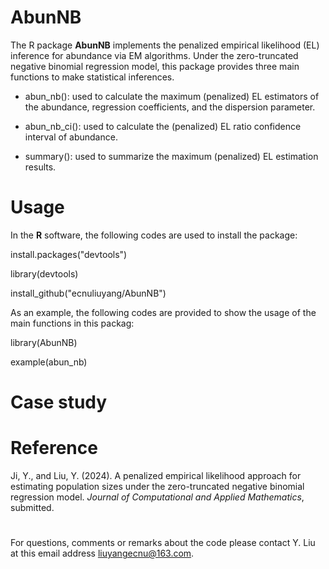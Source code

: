 # AbunNB

The R package **AbunNB** implements the penalized empirical likelihood (EL) inference for abundance via EM algorithms. Under the zero-truncated negative binomial regression model, this package provides three main functions to make statistical inferences.

+ abun_nb(): used to calculate the maximum (penalized) EL estimators of the abundance, regression coefficients, and the dispersion parameter.

- abun_nb_ci(): used to calculate the (penalized) EL ratio confidence interval of abundance.

+ summary(): used to summarize the maximum (penalized) EL estimation results.


# Usage

In the **R** software, the following codes are used to install the package:

install.packages("devtools")

library(devtools)

install_github("ecnuliuyang/AbunNB")



As an example, the following codes are provided to show the usage of the main functions in this packag: 

library(AbunNB)

example(abun_nb)



# Case study 





# Reference
Ji, Y., and Liu, Y. (2024). A penalized empirical likelihood approach for estimating population sizes under the zero-truncated negative binomial regression model. *Journal of Computational and Applied Mathematics*, submitted.


#

For questions, comments or remarks about the code please contact Y. Liu at this email address <liuyangecnu@163.com>.
